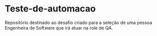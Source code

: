 # Teste-de-automacao
Repositório destinado ao desafio criado para a seleção de uma pessoa Engenheira de Software que irá atuar na role de QA. 
